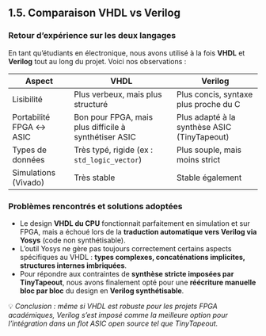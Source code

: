 ## 1.5. Comparaison VHDL vs Verilog

### Retour d’expérience sur les deux langages

En tant qu’étudiants en électronique, nous avons utilisé à la fois **VHDL** et **Verilog** tout au long du projet. Voici nos observations :

| Aspect                          | VHDL                                                 | Verilog                                              |
|----------------------------------|-------------------------------------------------------|-------------------------------------------------------|
| Lisibilité                      | Plus verbeux, mais plus structuré                     | Plus concis, syntaxe plus proche du C                |
| Portabilité FPGA ↔ ASIC         | Bon pour FPGA, mais plus difficile à synthétiser ASIC| Plus adapté à la synthèse ASIC (TinyTapeout)        |
| Types de données                | Très typé, rigide (ex : `std_logic_vector`)          | Plus souple, mais moins strict                       |
| Simulations (Vivado)           | Très stable                                           | Stable également                                     |


### Problèmes rencontrés et solutions adoptées

- Le design **VHDL du CPU** fonctionnait parfaitement en simulation et sur FPGA, mais a échoué lors de la **traduction automatique vers Verilog via Yosys** (code non synthétisable).
- L’outil Yosys ne gère pas toujours correctement certains aspects spécifiques au VHDL : **types complexes, concaténations implicites, structures internes imbriquées**.
- Pour répondre aux contraintes de **synthèse stricte imposées par TinyTapeout**, nous avons finalement opté pour une **réécriture manuelle bloc par bloc** du design en **Verilog synthétisable**.

💡 *Conclusion : même si VHDL est robuste pour les projets FPGA académiques, Verilog s’est imposé comme la meilleure option pour l’intégration dans un flot ASIC open source tel que TinyTapeout.*

